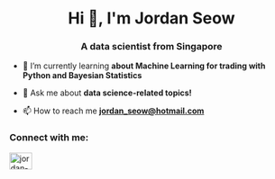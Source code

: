 <h1 align="center">Hi 👋, I'm Jordan Seow</h1>
<h3 align="center">A data scientist from Singapore</h3>

- 🌱 I’m currently learning **about Machine Learning for trading with Python and Bayesian Statistics**

- 💬 Ask me about **data science-related topics!**

- 📫 How to reach me **jordan_seow@hotmail.com**

<h3 align="left">Connect with me:</h3>
<p align="left">
<a href="https://linkedin.com/in/jordan-seow" target="blank"><img align="center" src="https://raw.githubusercontent.com/rahuldkjain/github-profile-readme-generator/master/src/images/icons/Social/linked-in-alt.svg" alt="jordan-seow" height="30" width="40" /></a>
</p>
